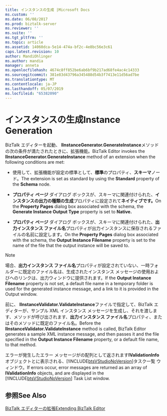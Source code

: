```yaml
---
title: インスタンスの生成 |Microsoft Docs
ms.custom: ''
ms.date: 06/08/2017
ms.prod: biztalk-server
ms.reviewer: ''
ms.suite: ''
ms.tgt_pltfrm: ''
ms.topic: article
ms.assetid: 14060dca-5e14-474a-bf2c-4e8bc56e3c61
caps.latest.revision: 10
author: MandiOhlinger
ms.author: mandia
manager: anneta
ms.openlocfilehash: 4674c8ff852be6ab6bf9b217ad68fe4ac4c14333
ms.sourcegitcommit: 381e83d43796a345488d54b3f7413e11d56ad7be
ms.translationtype: MT
ms.contentlocale: ja-JP
ms.lasthandoff: 05/07/2019
ms.locfileid: "65382090"
---
```

# <a name="instance-generation"></a><span data-ttu-id="7a3a6-102">インスタンスの生成</span><span class="sxs-lookup"><span data-stu-id="7a3a6-102">Instance Generation</span></span>
<span data-ttu-id="7a3a6-103">BizTalk エディターを起動、 **IInstanceGenerator.GenerateInstance**メソッドの次の条件が満たされたときに、拡張機能。</span><span class="sxs-lookup"><span data-stu-id="7a3a6-103">BizTalk Editor invokes the **IInstanceGenerator.GenerateInstance** method of an extension when the following conditions are met:</span></span>  
  
-   <span data-ttu-id="7a3a6-104">使用して、拡張機能が設定の標準として、**標準**のプロパティ、**スキーマ**ノード。</span><span class="sxs-lookup"><span data-stu-id="7a3a6-104">The extension is set as standard by using the **Standard** property of the **Schema** node.</span></span>  
  
-   <span data-ttu-id="7a3a6-105">**プロパティ ページ** ダイアログ ボックスが、スキーマに関連付けられた、**インスタンスの出力の種類の生成**プロパティに設定されて**ネイティブです。**</span><span class="sxs-lookup"><span data-stu-id="7a3a6-105">On the **Property Pages** dialog box associated with the schema, the **Generate Instance Output Type** property is set to **Native.**</span></span>  
  
-   <span data-ttu-id="7a3a6-106">**プロパティ ページ** ダイアログ ボックスが、スキーマに関連付けられた、**出力インスタンス ファイル名**プロパティが出力インスタンスに保存されるファイルの名前に設定します。</span><span class="sxs-lookup"><span data-stu-id="7a3a6-106">On the **Property Pages** dialog box associated with the schema, the **Output Instance Filename** property is set to the name of the file that the output instance will be saved to.</span></span>  
  
> [!NOTE]
>  <span data-ttu-id="7a3a6-107">場合、**出力インスタンス ファイル名**プロパティが設定されていない、一時フォルダーに既定のファイル名は、生成されたインスタンス メッセージの使用およびへのリンクは、出力ウィンドウに提供されます。</span><span class="sxs-lookup"><span data-stu-id="7a3a6-107">If the **Output Instance Filename** property is not set, a default file name in a temporary folder is used for the generated instance message, and a link to it is provided in the Output window.</span></span>  
  
 <span data-ttu-id="7a3a6-108">前に、 **IInstanceValidator.ValidateInstance**ファイルで指定して、BizTalk エディターが、サンプル XML インスタンス メッセージを生成し、それを渡します、メソッドが呼び出されます、**出力インスタンス ファイル名**プロパティ、またはそのメソッドに既定のファイル名。</span><span class="sxs-lookup"><span data-stu-id="7a3a6-108">Before the **IInstanceValidator.ValidateInstance** method is called, BizTalk Editor generates a sample XML instance message, and then passes it and the file specified in the **Output Instance Filename** property, or a default file name, to that method.</span></span>  
  
 <span data-ttu-id="7a3a6-109">エラーが発生したエラー メッセージがの配列として返されます**IValidationInfo**オブジェクトとに表示される、[!INCLUDE[btsVStudioNoVersion](../includes/btsvstudionoversion-md.md)]タスク一覧 ウィンドウ。</span><span class="sxs-lookup"><span data-stu-id="7a3a6-109">If errors occur, error messages are returned as an array of **IValidationInfo** objects, and are displayed in the [!INCLUDE[btsVStudioNoVersion](../includes/btsvstudionoversion-md.md)] Task List window.</span></span>  
  
## <a name="see-also"></a><span data-ttu-id="7a3a6-110">参照</span><span class="sxs-lookup"><span data-stu-id="7a3a6-110">See Also</span></span>  
 [<span data-ttu-id="7a3a6-111">BizTalk エディターの拡張</span><span class="sxs-lookup"><span data-stu-id="7a3a6-111">Extending BizTalk Editor</span></span>](../core/extending-biztalk-editor.md)